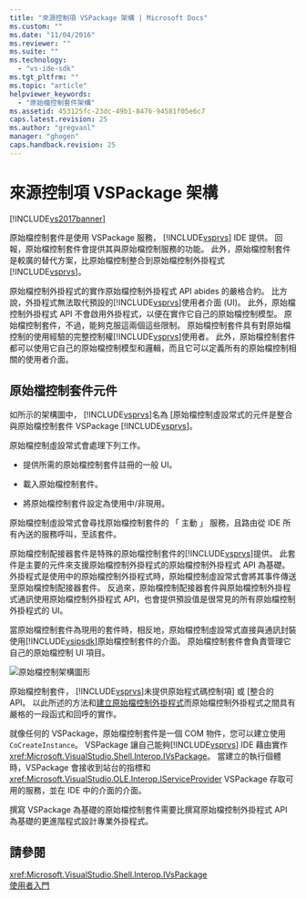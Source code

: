 ```yaml
---
title: "來源控制項 VSPackage 架構 | Microsoft Docs"
ms.custom: ""
ms.date: "11/04/2016"
ms.reviewer: ""
ms.suite: ""
ms.technology: 
  - "vs-ide-sdk"
ms.tgt_pltfrm: ""
ms.topic: "article"
helpviewer_keywords: 
  - "原始檔控制套件架構"
ms.assetid: 453125fc-23dc-49b1-8476-94581f05e6c7
caps.latest.revision: 25
ms.author: "gregvanl"
manager: "ghogen"
caps.handback.revision: 25
---
```

# 來源控制項 VSPackage 架構
[!INCLUDE[vs2017banner](../../code-quality/includes/vs2017banner.md)]

原始檔控制套件是使用 VSPackage 服務， [!INCLUDE[vsprvs](../../code-quality/includes/vsprvs_md.md)] IDE 提供。  回報，原始檔控制套件會提供其與原始檔控制服務的功能。  此外，原始檔控制套件是較廣的替代方案，比原始檔控制整合到原始檔控制外掛程式[!INCLUDE[vsprvs](../../code-quality/includes/vsprvs_md.md)]。  
  
 原始檔控制外掛程式的實作原始檔控制外掛程式 API abides 的嚴格合約。  比方說，外掛程式無法取代預設的[!INCLUDE[vsprvs](../../code-quality/includes/vsprvs_md.md)]使用者介面 \(UI\)。  此外，原始檔控制外掛程式 API 不會啟用外掛程式，以便在實作它自己的原始檔控制模型。  原始檔控制套件，不過，能夠克服這兩個這些限制。  原始檔控制套件具有對原始檔控制的使用經驗的完整控制權[!INCLUDE[vsprvs](../../code-quality/includes/vsprvs_md.md)]使用者。  此外，原始檔控制套件都可以使用它自己的原始檔控制模型和邏輯，而且它可以定義所有的原始檔控制相關的使用者介面。  
  
## 原始檔控制套件元件  
 如所示的架構圖中， [!INCLUDE[vsprvs](../../code-quality/includes/vsprvs_md.md)]名為 \[原始檔控制虛設常式的元件是整合與原始檔控制套件 VSPackage [!INCLUDE[vsprvs](../../code-quality/includes/vsprvs_md.md)]。  
  
 原始檔控制虛設常式會處理下列工作。  
  
-   提供所需的原始檔控制套件註冊的一般 UI。  
  
-   載入原始檔控制套件。  
  
-   將原始檔控制套件設定為使用中\/非現用。  
  
 原始檔控制虛設常式會尋找原始檔控制套件的 「 主動 」 服務，且路由從 IDE 所有內送的服務呼叫，至該套件。  
  
 原始檔控制配接器套件是特殊的原始檔控制套件的[!INCLUDE[vsprvs](../../code-quality/includes/vsprvs_md.md)]提供。  此套件是主要的元件來支援原始檔控制外掛程式的原始檔控制外掛程式 API 為基礎。  外掛程式是使用中的原始檔控制外掛程式時，原始檔控制虛設常式會將其事件傳送至原始檔控制配接器套件。  反過來，原始檔控制配接器套件與原始檔控制外掛程式通訊使用原始檔控制外掛程式 API，也會提供預設值是很常見的所有原始檔控制外掛程式的 UI。  
  
 當原始檔控制套件為現用的套件時，相反地，原始檔控制虛設常式直接與通訊封裝使用[!INCLUDE[vsipsdk](../../extensibility/includes/vsipsdk_md.md)]原始檔控制套件的介面。  原始檔控制套件會負責管理它自己的原始檔控制 UI 項目。  
  
 ![原始檔控制架構圖形](~/docs/extensibility/internals/media/vsipsccarch.gif "VSIPSCCArch")  
  
 原始檔控制套件， [!INCLUDE[vsprvs](../../code-quality/includes/vsprvs_md.md)]未提供原始程式碼控制項\] 或 \[整合的 API。  以此所述的方法和[建立原始檔控制外掛程式](../../extensibility/internals/creating-a-source-control-plug-in.md)而原始檔控制外掛程式之間具有嚴格的一段函式和回呼的實作。  
  
 就像任何的 VSPackage，原始檔控制套件是一個 COM 物件，您可以建立使用`CoCreateInstance`。  VSPackage 讓自己能夠[!INCLUDE[vsprvs](../../code-quality/includes/vsprvs_md.md)] IDE 藉由實作<xref:Microsoft.VisualStudio.Shell.Interop.IVsPackage>。  當建立的執行個體時，VSPackage 會接收到站台的指標和<xref:Microsoft.VisualStudio.OLE.Interop.IServiceProvider> VSPackage 存取可用的服務，並在 IDE 中的介面的介面。  
  
 撰寫 VSPackage 為基礎的原始檔控制套件需要比撰寫原始檔控制外掛程式 API 為基礎的更進階程式設計專業外掛程式。  
  
## 請參閱  
 <xref:Microsoft.VisualStudio.Shell.Interop.IVsPackage>   
 [使用者入門](../../extensibility/internals/getting-started-with-source-control-vspackages.md)